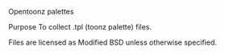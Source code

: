 Opentoonz palettes

Purpose
To collect .tpl (toonz palette) files.

Files are licensed as Modified BSD unless otherwise specified.
